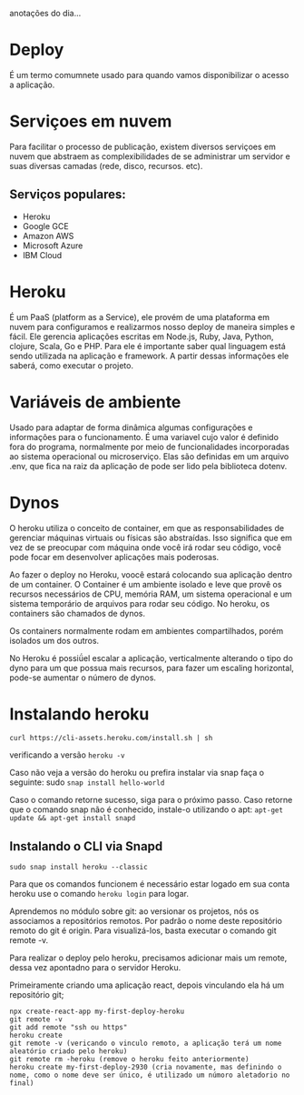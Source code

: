 anotações do dia...

# Deploy

É um termo comumnete usado para quando vamos disponibilizar o acesso a aplicação.

# Serviçoes em nuvem

Para facilitar o processo de publicação, existem diversos serviçoes em nuvem que abstraem as complexibilidades de se administrar um servidor e suas diversas camadas (rede, disco, recursos. etc).

## Serviços populares:

- Heroku
- Google GCE
- Amazon AWS
- Microsoft Azure
- IBM Cloud

# Heroku

É um PaaS (platform as a Service), ele provém de uma plataforma em nuvem para configuramos e realizarmos nosso deploy de maneira simples e fácil.
Ele gerencia aplicações escritas em Node.js, Ruby, Java, Python, clojure, Scala, Go e PHP.
Para ele é importante saber qual linguagem está sendo utilizada na aplicação e framework. A partir dessas informações ele saberá, como executar o projeto.

# Variáveis de ambiente

Usado para adaptar de forma dinâmica algumas configurações e informações para o funcionamento.
É uma variavel cujo valor é definido fora do programa, normalmente por meio de funcionalidades incorporadas ao sistema operacional ou microserviço.
Elas são definidas em um arquivo .env, que fica na raiz da aplicação de pode ser lido pela biblioteca dotenv.

# Dynos

O heroku utiliza o conceito de container, em que as responsabilidades de gerenciar máquinas virtuais ou físicas são abstraídas. Isso significa que em vez de se preocupar com máquina onde você irá rodar seu código, você pode focar em desenvolver aplicações mais poderosas.

Ao fazer o deploy no Heroku, voocê estará colocando sua aplicação dentro de um container. O Container é um ambiente isolado e leve que provê os recursos necessários de CPU, memória RAM, um sistema operacional e um sistema temporário de arquivos para rodar seu código. No heroku, os containers são chamados de dynos.

Os containers normalmente rodam em ambientes compartilhados, porém isolados um dos outros.

No Heroku é possiǘel escalar a aplicação, verticalmente alterando o tipo do dyno para um que possua mais recursos, para fazer um escaling horizontal, pode-se aumentar o número de dynos.

# Instalando heroku
```
curl https://cli-assets.heroku.com/install.sh | sh
```
verificando a versão `heroku -v`

Caso não veja a versão do heroku ou prefira instalar via snap faça o seguinte: sudo `snap install hello-world`

Caso o comando retorne sucesso, siga para o próximo passo. Caso retorne que o comando snap não é conhecido, instale-o utilizando o apt: `apt-get update && apt-get install snapd`

## Instalando o CLI via Snapd
```
sudo snap install heroku --classic
```

Para que os comandos funcionem é necessário estar logado em sua conta heroku use o comando `heroku login` para logar.

Aprendemos no módulo sobre git: ao versionar os projetos, nós os associamos a repositórios remotos. Por padrão o nome deste repositório remoto do git é origin. Para visualizá-los, basta executar o comando git remote -v.

Para realizar o deploy pelo heroku, precisamos adicionar mais um remote, dessa vez apontadno para o servidor Heroku.

Primeiramente criando uma aplicação react, depois vinculando ela há um repositório git;
```
npx create-react-app my-first-deploy-heroku
git remote -v
git add remote "ssh ou https"
heroku create
git remote -v (vericando o vinculo remoto, a aplicação terá um nome aleatório criado pelo heroku)
git remote rm -heroku (remove o heroku feito anteriormente)
heroku create my-first-deploy-2930 (cria novamente, mas definindo o nome, como o nome deve ser único, é utilizado um númoro aletadorio no final)
```

